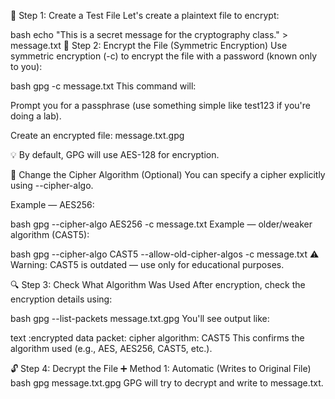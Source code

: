 📁 Step 1: Create a Test File
Let's create a plaintext file to encrypt:

bash
echo "This is a secret message for the cryptography class." > message.txt
🔐 Step 2: Encrypt the File (Symmetric Encryption)
Use symmetric encryption (-c) to encrypt the file with a password (known only to you):

bash
gpg -c message.txt
This command will:

Prompt you for a passphrase (use something simple like test123 if you're doing a lab).

Create an encrypted file: message.txt.gpg

💡 By default, GPG will use AES-128 for encryption.

🔁 Change the Cipher Algorithm (Optional)
You can specify a cipher explicitly using --cipher-algo.

Example — AES256:

bash
gpg --cipher-algo AES256 -c message.txt
Example — older/weaker algorithm (CAST5):

bash
gpg --cipher-algo CAST5 --allow-old-cipher-algos -c message.txt
⚠️ Warning: CAST5 is outdated — use only for educational purposes.

🔍 Step 3: Check What Algorithm Was Used
After encryption, check the encryption details using:

bash
gpg --list-packets message.txt.gpg
You'll see output like:

text
:encrypted data packet:
    cipher algorithm: CAST5
This confirms the algorithm used (e.g., AES, AES256, CAST5, etc.).

🔓 Step 4: Decrypt the File
➕ Method 1: Automatic (Writes to Original File)
bash
gpg message.txt.gpg
GPG will try to decrypt and write to message.txt.
